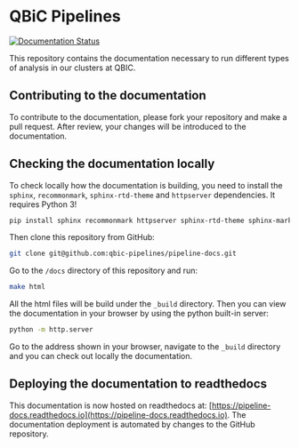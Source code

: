 # QBiC Pipelines

[![Documentation Status](https://readthedocs.org/projects/pipeline-docs/badge/?version=latest)](https://pipeline-docs.readthedocs.io/en/latest/?badge=latest)

This repository contains the documentation necessary to run different types of analysis in our clusters at QBIC.

## Contributing to the documentation

To contribute to the documentation, please fork your repository and make a pull request. After review, your changes will be introduced to the documentation.

## Checking the documentation locally

To check locally how the documentation is building, you need to install the `sphinx`, `recommonmark`, `sphinx-rtd-theme` and `httpserver` dependencies. It requires Python 3!

```bash
pip install sphinx recommonmark httpserver sphinx-rtd-theme sphinx-markdown-tables
```

Then clone this repository from GitHub:

```bash
git clone git@github.com:qbic-pipelines/pipeline-docs.git
```

Go to the `/docs` directory of this repository and run:

```bash
make html
```

All the html files will be build under the `_build` directory. Then you can view the documentation in your browser by using the python built-in server:

```bash
python -m http.server
```

Go to the address shown in your browser, navigate to the `_build` directory and you can check out locally the documentation.

## Deploying the documentation to readthedocs

This documentation is now hosted on readthedocs at: [https://pipeline-docs.readthedocs.io](https://pipeline-docs.readthedocs.io).
The documentation deployment is automated by changes to the GitHub repository.
